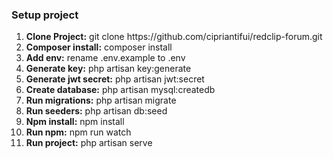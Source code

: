 
<p><h3>Setup project</h3></p>
<ol>
	<li><b>Clone Project:</b> git clone https://github.com/cipriantifui/redclip-forum.git</li>
	<li><b>Composer install:</b> composer install</li>
	<li><b>Add env:</b> rename .env.example to .env</li>
	<li><b>Generate key:</b> php artisan key:generate</li>
	<li><b>Generate jwt secret:</b> php artisan jwt:secret</li>
	<li><b>Create database:</b> php artisan mysql:createdb</li>
	<li><b>Run migrations:</b> php artisan migrate</li>
	<li><b>Run seeders:</b> php artisan db:seed</li>
	<li><b>Npm install:</b> npm install</li>
	<li><b>Run npm:</b> npm run watch</li>
	<li><b>Run project:</b> php artisan serve</li>
<ol>

